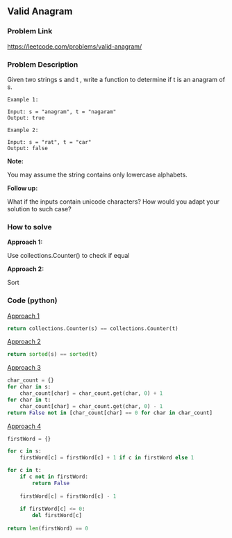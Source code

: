 ## Valid Anagram

### Problem Link

https://leetcode.com/problems/valid-anagram/

### Problem Description 

Given two strings s and t , write a function to determine if t is an anagram of s.

```
Example 1: 

Input: s = "anagram", t = "nagaram"
Output: true

```

```
Example 2: 

Input: s = "rat", t = "car"
Output: false

```

**Note:**

You may assume the string contains only lowercase alphabets.

**Follow up:**

What if the inputs contain unicode characters? How would you adapt your solution to such case?

### How to solve 

**Approach 1:** 

Use collections.Counter() to check if equal 

**Approach 2:** 

Sort


### Code (python)

[Approach 1](https://github.com/yanray/leetcode/blob/master/problems/0242Valid_Anagram/0242Valid_Anagram1.py)

```python
return collections.Counter(s) == collections.Counter(t)
```


[Approach 2](https://github.com/yanray/leetcode/blob/master/problems/0242Valid_Anagram/0242Valid_Anagram2.py)

```python
return sorted(s) == sorted(t)
```

[Approach 3](https://github.com/yanray/leetcode/blob/master/problems/0242Valid_Anagram/0242Valid_Anagram3.py)

```python
char_count = {}
for char in s: 
    char_count[char] = char_count.get(char, 0) + 1
for char in t:
    char_count[char] = char_count.get(char, 0) - 1
return False not in [char_count[char] == 0 for char in char_count]
```

[Approach 4](https://github.com/yanray/leetcode/blob/master/problems/0242Valid_Anagram/0242Valid_Anagram4.py)

```python
firstWord = {}

for c in s:
    firstWord[c] = firstWord[c] + 1 if c in firstWord else 1

for c in t:
    if c not in firstWord:
        return False
    
    firstWord[c] = firstWord[c] - 1
    
    if firstWord[c] <= 0:
        del firstWord[c]
    
return len(firstWord) == 0
```
